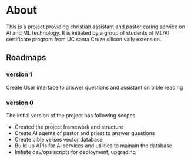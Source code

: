 # About
This is a project providing christian assistant and pastor caring service on AI and ML technology.
It is initiated by a group of students of ML/AI certificate progrom from UC santa Cruze silicon vally extension. 

## Roadmaps
### version 1
Create User interface to answer questions and assistant on bible reading

### version 0
The initial version of the project has following scopes
 - Created the project framework and structure 
 - Create AI agents of pastor and priest to answer questions 
 - Create bible verses vector database
 - Build up APIs for AI services and utilities to mainain the database
 - Initiate dev/ops scripts for deployment, upgrading




